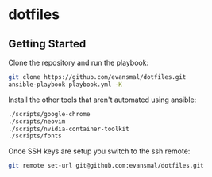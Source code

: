# dotfiles

## Getting Started

Clone the repository and run the playbook:

```sh
git clone https://github.com/evansmal/dotfiles.git
ansible-playbook playbook.yml -K
```

Install the other tools that aren't automated using ansible:

```sh
./scripts/google-chrome
./scripts/neovim
./scripts/nvidia-container-toolkit
./scripts/fonts
```

Once SSH keys are setup you switch to the ssh remote:

```sh
git remote set-url git@github.com:evansmal/dotfiles.git
```

